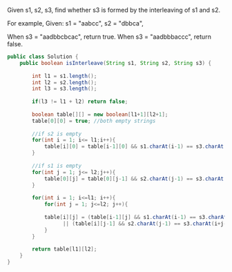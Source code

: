 Given s1, s2, s3, find whether s3 is formed by the interleaving of s1 and s2.

For example,
Given:
s1 = "aabcc",
s2 = "dbbca",

When s3 = "aadbbcbcac", return true.
When s3 = "aadbbbaccc", return false.

```java
public class Solution {
    public boolean isInterleave(String s1, String s2, String s3) {
        
        int l1 = s1.length();
        int l2 = s2.length();
        int l3 = s3.length();
        
        if(l3 != l1 + l2) return false;
        
        boolean table[][] = new boolean[l1+1][l2+1];
        table[0][0] = true; //both empty strings
        
        //if s2 is empty
        for(int i = 1; i<= l1;i++){
            table[i][0] = table[i-1][0] && s1.charAt(i-1) == s3.charAt(i-1);
        }
        
        //if s1 is empty
        for(int j = 1; j<= l2;j++){
            table[0][j] = table[0][j-1] && s2.charAt(j-1) == s3.charAt(j-1);
        }
        
        for(int i = 1; i<=l1; i++){
            for(int j = 1; j<=l2; j++){
            
            table[i][j] = (table[i-1][j] && s1.charAt(i-1) == s3.charAt(i+j-1)) 
                  || (table[i][j-1] && s2.charAt(j-1) == s3.charAt(i+j-1) );
            }
        }
        
        return table[l1][l2];
    }
}
```
